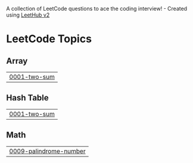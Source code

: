 A collection of LeetCode questions to ace the coding interview! - Created using [LeetHub v2](https://github.com/arunbhardwaj/LeetHub-2.0)
<!---LeetCode Topics Start-->
# LeetCode Topics
## Array
|  |
| ------- |
| [0001-two-sum](https://github.com/MeganMoheb/Flutter_Dart_Course/tree/master/0001-two-sum) |
## Hash Table
|  |
| ------- |
| [0001-two-sum](https://github.com/MeganMoheb/Flutter_Dart_Course/tree/master/0001-two-sum) |
## Math
|  |
| ------- |
| [0009-palindrome-number](https://github.com/MeganMoheb/Flutter_Dart_Course/tree/master/0009-palindrome-number) |
<!---LeetCode Topics End-->